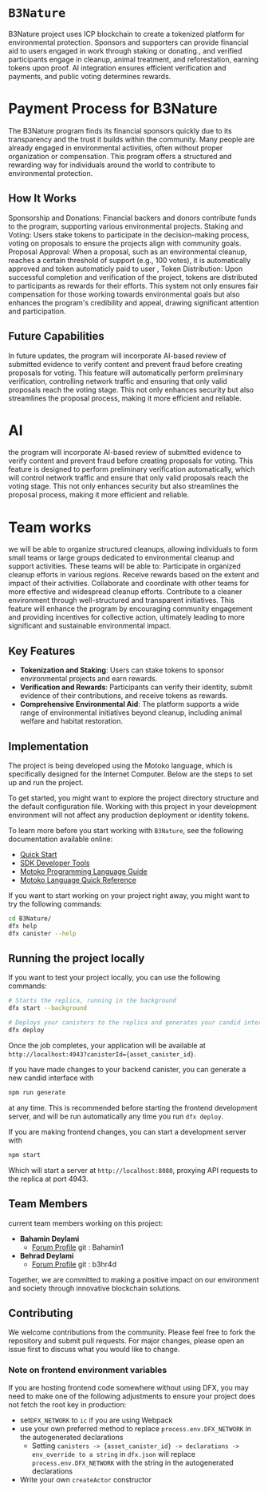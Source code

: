 # `B3Nature`

B3Nature project uses ICP blockchain to create a tokenized platform for environmental protection. Sponsors and supporters can provide financial aid to users engaged in work through staking or donating., and verified participants engage in cleanup, animal treatment, and reforestation, earning tokens upon proof. AI integration ensures efficient verification and payments, and public voting determines rewards.

# Payment Process for B3Nature
The B3Nature program finds its financial sponsors quickly due to its transparency and the trust it builds within the community. Many people are already engaged in environmental activities, often without proper organization or compensation. This program offers a structured and rewarding way for individuals around the world to contribute to environmental protection.

## How It Works
Sponsorship and Donations: Financial backers and donors contribute funds to the program, supporting various environmental projects.
Staking and Voting: Users stake tokens to participate in the decision-making process, voting on proposals to ensure the projects align with community goals.
Proposal Approval: When a proposal, such as an environmental cleanup, reaches a certain threshold of support (e.g., 100 votes), it is automatically approved and token automaticly paid to user ,
Token Distribution: Upon successful completion and verification of the project, tokens are distributed to participants as rewards for their efforts.
This system not only ensures fair compensation for those working towards environmental goals but also enhances the program's credibility and appeal, drawing significant attention and participation.

## Future Capabilities
In future updates, the program will incorporate AI-based review of submitted evidence to verify content and prevent fraud before creating proposals for voting. This feature will automatically perform preliminary verification, controlling network traffic and ensuring that only valid proposals reach the voting stage. This not only enhances security but also streamlines the proposal process, making it more efficient and reliable.
# AI
the program will incorporate AI-based review of submitted evidence to verify content and prevent fraud before creating proposals for voting. This feature is designed to perform preliminary verification automatically, which will control network traffic and ensure that only valid proposals reach the voting stage. This not only enhances security but also streamlines the proposal process, making it more efficient and reliable.

# Team works
we will be able to organize structured cleanups, allowing individuals to form small teams or large groups dedicated to environmental cleanup and support activities. These teams will be able to:
Participate in organized cleanup efforts in various regions.
Receive rewards based on the extent and impact of their activities.
Collaborate and coordinate with other teams for more effective and widespread cleanup efforts.
Contribute to a cleaner environment through well-structured and transparent initiatives.
This feature will enhance the program by encouraging community engagement and providing incentives for collective action, ultimately leading to more significant and sustainable environmental impact.

## Key Features

- **Tokenization and Staking**: Users can stake tokens to sponsor environmental projects and earn rewards.
- **Verification and Rewards**: Participants can verify their identity, submit evidence of their contributions, and receive tokens as rewards.
- **Comprehensive Environmental Aid**: The platform supports a wide range of environmental initiatives beyond cleanup, including animal welfare and habitat restoration.

## Implementation

The project is being developed using the Motoko language, which is specifically designed for the Internet Computer. Below are the steps to set up and run the project.

To get started, you might want to explore the project directory structure and the default configuration file. Working with this project in your development environment will not affect any production deployment or identity tokens.

To learn more before you start working with `B3Nature`, see the following documentation available online:

- [Quick Start](https://internetcomputer.org/docs/current/developer-docs/setup/deploy-locally)
- [SDK Developer Tools](https://internetcomputer.org/docs/current/developer-docs/setup/install)
- [Motoko Programming Language Guide](https://internetcomputer.org/docs/current/motoko/main/motoko)
- [Motoko Language Quick Reference](https://internetcomputer.org/docs/current/motoko/main/language-manual)

If you want to start working on your project right away, you might want to try the following commands:

```bash
cd B3Nature/
dfx help
dfx canister --help
```

## Running the project locally

If you want to test your project locally, you can use the following commands:

```bash
# Starts the replica, running in the background
dfx start --background

# Deploys your canisters to the replica and generates your candid interface
dfx deploy
```

Once the job completes, your application will be available at `http://localhost:4943?canisterId={asset_canister_id}`.

If you have made changes to your backend canister, you can generate a new candid interface with

```bash
npm run generate
```

at any time. This is recommended before starting the frontend development server, and will be run automatically any time you run `dfx deploy`.

If you are making frontend changes, you can start a development server with

```bash
npm start
```

Which will start a server at `http://localhost:8080`, proxying API requests to the replica at port 4943.

## Team Members

current team members working on this project:

- **Bahamin Deylami**
  - [Forum Profile](https://forum.dfinity.org/u/bahamin1/summary)
    git : Bahamin1
- **Behrad Deylami**
  - [Forum Profile](https://forum.dfinity.org/u/b3hr4d/summary)
    git : b3hr4d

Together, we are committed to making a positive impact on our environment and society through innovative blockchain solutions.

## Contributing

We welcome contributions from the community. Please feel free to fork the repository and submit pull requests. For major changes, please open an issue first to discuss what you would like to change.

### Note on frontend environment variables

If you are hosting frontend code somewhere without using DFX, you may need to make one of the following adjustments to ensure your project does not fetch the root key in production:

- set`DFX_NETWORK` to `ic` if you are using Webpack
- use your own preferred method to replace `process.env.DFX_NETWORK` in the autogenerated declarations
  - Setting `canisters -> {asset_canister_id} -> declarations -> env_override to a string` in `dfx.json` will replace `process.env.DFX_NETWORK` with the string in the autogenerated declarations
- Write your own `createActor` constructor

